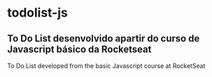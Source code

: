 # todolist-js

To Do List desenvolvido apartir do curso de Javascript básico da Rocketseat
---------
To Do List developed from the basic Javascript course at RocketSeat
